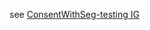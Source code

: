 see [ConsentWithSeg-testing IG](https://build.fhir.org/ig/JohnMoehrke/ConsentWithSeg-testing/testplan.html)
